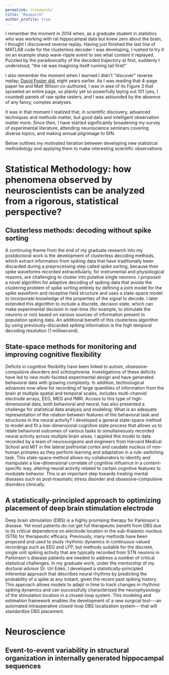 ```yaml
---
permalink: /research/
title: "Research"
author_profile: true
---
```


I remember the moment in 2014 when, as a graduate student in statistics who was working with rat hippocampal data but knew zero about the brain, I thought I discovered reverse replay. Having just finished the last line of MATLAB code for the clusterless decoder I was developing, I rushed to try it on an example sharp wave-ripple event to see what content it replayed. Puzzled by the paradoxicality of the decoded trajectory at first, suddenly I understood, "the rat was imagining itself running tail first!"

I also remember the moment when I learned I didn't "discover" reverse replay; [David Foster did](https://www.nature.com/articles/nature04587), eight years earlier. As I was reading that 4-page paper he and Matt Wilson co-authored, I was in awe of its Figure 3 that sprawled an entire page, so plainly yet so powerfully laying out 101 (yes, I counted) panels of raw spike rasters, and I was astounded by the absence of any fancy, complex analyses.

It was in that moment I realized that, in scientific discovery, advanced techniques and methods matter, but good data and intelligent observation matter more. Since then, I have started significantly broadening my survey of experimental literature, attending neuroscience seminars covering diverse topics, and making annual pilgrimage to SfN. 

Below outlines my motivated iteration between developing new statistical methodology and applying them to make interesting scientific observations.

Statistical Methodology: how phenomena observed by neuroscientists can be analyzed from a rigorous, statistical perspective?
======

Clusterless methods: decoding without spike sorting
------
A continuing theme from the end of my graduate research into my postdoctoral work is the development of clusterless decoding methods, which extract information from spiking data that have traditionally been discarded during a preprocessing step called spike sorting, because their spike waveforms recorded extracellularly, for instrumental and physiological reasons, are challenging to cluster into putative single neurons. I proposed a novel algorithm for adaptive decoding of spiking data that avoids the clustering problem of spike sorting entirely by defining a joint model for the spike waveform and receptive field structure and uses a state-space model to incorporate knowledge of the properties of the signal to decode. I later extended this algorithm to include a discrete, decision state, which can make experimental decision in real-time (for example, to stimulate the neurons or not) based on various sources of information present in population spiking data. An additional benefit of this clusterless algorithm by using previously-discarded spiking information is the high temporal decoding resolution (1 millisecond). 

State-space methods for monitoring and improving cognitive flexibility
------
Deficits in cognitive flexibility have been linked to autism, obsessive-compulsive disorders and schizophrenia. Investigations of these deficits have led to new multi-faceted experimental design and have generated behavioral data with growing complexity. In addition, technological advances now allow for recording of large quantities of information from the brain at multiple spatial and temporal scales, includes multi-channel electrode arrays, EEG, MEG and fMRI. Access to this type of high-dimensional data, both behavioral and neural, has also presented a challenge for statistical data analysis and modeling: What is an adequate representation of the relation between features of the behavioral task and structures in the neural activity? I developed a general state-space method to model and fit a low-dimensional cognitive state process that allows us to relate behavioral outcomes of various tasks to simultaneously recorded neural activity across multiple brain areas. I applied this model to data recorded by a team of neurosurgeons and engineers from Harvard Medical School and MIT in the lateral prefrontal cortex and caudate nucleus of non-human primates as they perform learning and adaptation in a rule-switching task. This state-space method allows my collaborators to identify and manipulate a low-dimensional correlate of cognitive influence in a content-specific way, altering neural activity related to certain cognitive features to modulate behavior. This is an important step towards treating mental diseases such as post-traumatic stress disorder and obsessive-compulsive disorders clinically.

A statistically-principled approach to optimizing placement of deep brain stimulation electrode
------
Deep brain stimulation (DBS) is a highly promising therapy for Parkinson's disease. Yet most patients do not get full therapeutic benefit from DBS due to its critical dependence on electrode location in the sub-thalamic nucleus (STN) for therapeutic efficacy. Previously, many methods have been proposed and used to study rhythmic dynamics in continuous-valued recordings such as EEG and LFP, but methods suitable for the discrete, single unit spiking activity that are typically recorded from STN neurons in Parkinson's disease patients are needed to address a number of critical statistical challenges. In my graduate work, under the mentorship of my doctoral advisor Dr. Uri Eden, I developed a statistically-principled inferential approach that describes neural rhythms by predicting the probability of a spike at any instant, given the recent past spiking history. This approach allows models to adapt in time to track changes in rhythmic spiking dynamics and can successfully characterized the neurophysiology of the stimulation location in a closed-loop system. This modeling and estimation framework enables the development of a new surgical tool---an automated intraoperative closed-loop DBS localization system---that will standardize DBS placement.


Neuroscience
======

Event-to-event variability in structural organization in internally generated hippocampal sequences
------


